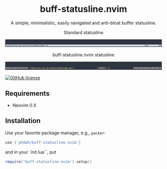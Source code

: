 <h1 align="center">
  buff-statusline.nvim
</h1>
<p align="center">
A simple, minimalistic, easily navigated and anti-bloat buffer statusline.
</p>

<p align="center">
Standard statusline
</p>

![Demo Image](https://github.com/phdah/buff-statusline.nvim/raw/main/images/clean.png)
<p align="center">
buff-statusline.nvim statusline
</p>

![Demo Image](https://github.com/phdah/buff-statusline.nvim/raw/main/images/demo.png)

<!-- badges: start -->
[![GitHub license](https://img.shields.io/badge/license-MIT-blue.svg)](https://github.com/phdah/buff-statusline.nvim/blob/main/LICENSE)
<!-- badges: end -->

## Requirements

- Neovim 0.X

## Installation

Use your favorite package manager, e.g., `packer`:
````lua
use {'phdah/buff-statusline.nvim'}
````
and in your `init.lua``, put
````lua
require('buff-statusline.nvim').setup()
````
